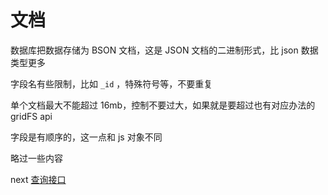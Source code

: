 # 文档

数据库把数据存储为 BSON 文档，这是 JSON 文档的二进制形式，比 json 数据类型更多

字段名有些限制，比如 `_id` ，特殊符号等，不要重复

单个文档最大不能超过 16mb，控制不要过大，如果就是要超过也有对应办法的 gridFS api

字段是有顺序的，这一点和 js 对象不同

略过一些内容

next [查询接口](../introduction/query-api.md)
